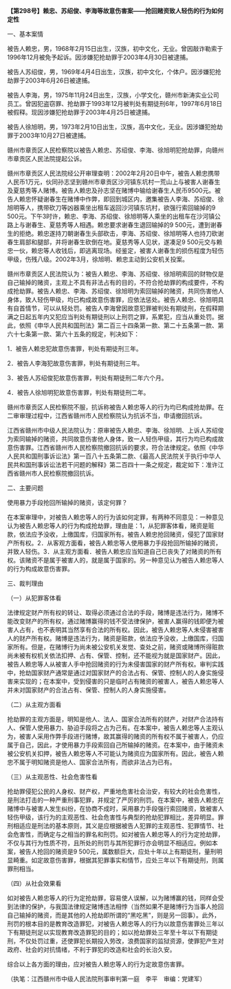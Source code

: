 **【第298号】赖忠、苏绍俊、李海等故意伤害案——抢回赌资致人轻伤的行为如何定性**

一、基本案情

被告人赖忠，男，1968年2月15日出生，汉族，初中文化，无业。曾因敲诈勒索于1996年12月被免予起诉。因涉嫌犯抢劫罪于2003年4月30日被逮捕。

被告人苏绍俊，男，1969年4月4日出生，汉族，初中文化，个体户。因涉嫌犯抢劫罪于2003年6月26日被逮捕。

被告人李海，男，1975年11月24日出生，汉族，小学文化，赣州市新涛实业公司员工。曾因犯盗窃罪、抢劫罪于1993年12月被判处有期徒刑6年，1997年6月18日被假释。现因涉嫌犯抢劫罪于2003年4月25日被逮捕。

被告人徐旭明，男，1973年2月10日出生，汉族，高中文化，无业。因涉嫌犯抢劫罪于2003年10月27日被逮捕。

赣州市章贡区人民检察院以被告人赖忠、苏绍俊、李海、徐旭明犯抢劫罪，向赣州市章贡区人民法院提起公诉。

赣州市章贡区人民法院经公开审理查明：2002年2月20日中午，被告人赖忠携带人民币1万元，伙同孙志坚到赣州市章贡区沙河镇东坑村一荒山上与被害人谢春生及夏慈秀等人赌博。被告人赖忠及孙志坚在赌博中输给谢春生人民币9500元。被告人赖忠怀疑谢春生在赌博中作弊，即回到城区内，邀集被告人李海、苏绍俊、徐旭明等人，携带砍刀等凶器乘坐出租车返回沙河镇东坑村，欲强行索回输掉的9 500元。下午3时许，赖忠、李海、苏绍俊、徐旭明等人乘坐的出租车在沙河镇公路上与谢春生、夏慈秀等人相遇。赖忠要求谢春生退回输掉的9 500元，遭到谢春生的拒绝。赖忠遂持刀朝谢春生头部砍击，李海、苏绍俊、徐旭明等人也持刀砍谢春生肩部和腿部，并将谢春生砍倒在地。夏慈秀等人见状，遂凑足9 500元交与赖忠一伙，赖忠等人收钱后，即逃离现场。经鉴定，被害人谢春生的损伤程度为轻伤甲级，伤残八级。2002年3月，徐旭明、赖忠主动到公安机关投案。

赣州市章贡区人民法院认为：被告人赖忠、李海、苏绍俊、徐旭明索回的财物仅是自己输掉的赌资，主观上不具有非法占有的目的，不符合抢劫罪的构成要件，不构成抢劫罪。被告人赖忠、李海、苏绍俊、徐旭明为索回输掉的赌资，共同伤害他人身体，致人轻伤甲级，均已构成故意伤害罪，应依法惩处。被告人赖忠、徐旭明具有自首情节，可以从轻处罚。被告人李海曾因故意犯罪被判处有期徒刑，在假释期满之日起五年内又犯应当判处有期徒刑以上刑罚之罪，系累犯，应当从重处罚。据此，依照《申华人民共和国刑法》第二百三十四条第一款、第二十五条第一款、第六十七条第一款、第六十五条的规定，判决如下：

1．被告人赖忠犯故意伤害罪，判处有期徒刑三年。

2．被告人李海犯故意伤害罪，判处有期徒刑三年。

3．被告人苏绍俊犯故意伤害罪，判处有期徒刑二年六个月。

4．被告人徐旭明犯故意伤害罪，判处有期徒刑二年。

赣州市章贡区人民检察院不服，抗诉称被告人赖忠等人的行为均已构成抢劫罪。在二审审理过程中，江西省赣州市人民检察院认为抗诉不当，申请撤回抗诉。

江西省赣州市中级人民法院认为：原审被告人赖忠、李海、徐旭明、上诉人苏绍俊为索同输掉的赌资，共同故意伤害他人身体，致一人轻伤甲级，其行为均已构成故意伤害罪。江西省赣州市人民检察院撤回抗诉的要求，符合法律规定。依照《中华人民共和国刑事诉讼法》第一百八十五条第二款、《最高人民法院关于执行中华人民共和国刑事诉讼法若干问题的解释》第二百四十一条之规定，裁定如下：准许江西省赣州市人民检察院撤回抗诉。

二、主要问题

使用暴力手段抢回所输掉的赌资，该定何罪？

在本案审理中，对被告人赖忠等人的行为该如何定罪，有两种不同意见：一种意见认为被告人赖忠等人的行为构成抢劫罪，理由是：1，从犯罪客体看，赌资是赃款，依法应予没收，上缴国库，归国家所有。被告人赖忠抢回赌资，侵犯了国家财产所有权。2．从客观方面看，被告人赖忠等人使用暴力手段抢回所输掉的赌资，并致人轻伤。3．从主观方面看．被告人赖忠应当知道自己已丧失了对赌资的所有权。该赌资不是属于被害人的，就是属于国家的。另一种意见认为被告人赖忠等人的行为构成故意伤害罪。

三、裁判理由

（一）从犯罪客体看

法律规定财产所有权的转让、取得必须通过合法的手段，赌博是违法行为，赌博不能改变财产的所有权，通过赌博赢得的钱不受法律保护，被害人赢得的钱即便为被害人占有，也不表明其当然享有合法的所有权。因此，被告人赖忠等人未侵害被害人的财产所有权。赌博是违法行为，赌资是赃款，依法应予没收，上缴国库，归国家所有。但是，在赌博行为尚未被公安机关发觉、查处之前，赌资或赌博所得赃款尚未被有权机关依法扣押、占有、保管、控制，还不能视为就是国家财产。因此，被告人赖忠等人从被害人手中抢回赌资的行为未侵害国家的财产所有权。审判实践中，抢劫国家财产通常是通过对国家财产的合法占有、保管、控制人的人身实施侵害来实现的；在本案中，受到侵害的只是临时占有赌资的被害人，被告人赖忠等人并未对国家财产的合法占有、保管、控制人的人身实施侵害。

（二）从主观方面看

抢劫罪的主观方面是，明知是他人、法人、国家合法所有的财产，对财产合法持有人、保管人使用暴力、胁迫手段将之占为己有。在本案中，被告人赖忠等人主观认为，被害人采用作弊手段进行赌博，故其赢得的赌资的所有权不属于被害人，仍应属于自己，因此，才使用暴力手段索回自己所输掉的赌资。在本案中，由于赌资未被公安机关扣押，被告人赖忠等人不可能认为赌资应为国家所有。因此，被告人赖忠不属于明知赌资是他人、国家合法所有，而欲非法占为已有。

（三）从主观恶性、社会危害性看

抢劫罪侵犯公民的人身权、财产权，严重地危害社会治安，有较大的社会危害性，是刑法打击的一种严重刑事犯罪，并规定了严厉的刑罚。在本案中，被告人赖忠在赌博中与被害人发生纠纷，在协商不成时，采用暴力手段强行索回赌资，致被害人轻伤甲级，该行为的主观恶性、社会危害性与典型的抢劫犯罪相比，差异明显。罪刑相适应是刑法的基本原则，其义是应根据被告人犯罪的主观恶性、犯罪情节、社会危害性，而确定与之相当的罪名和刑罚。如对被告人赖忠等人的行为定抢劫罪，不仅与其行为性质不符，且所处的刑罚与其所犯罪行亦会明显不相适应。例如本案，被告人抢回的赌资是9 500元，属数额巨大，应处十年以上有期徒刑，量刑明显畸重。如定故意伤害罪，根据其犯罪事实和情节，应处三年以下有期徒刑，则属罪刑相当。

（四）从社会效果看

如对被告人赖忠等人的行为定抢劫罪，容易使人误解，以为赌博赢的钱，同样会受到法律的保护，与我国法律规定赌博违法相悖（当然如果不是赌博行为当事人抢回自己输掉的赌资，而是其他的人抢劫即所谓的“黑吃黑”，则是另一回事）。此外，刑罚的根本目的是教育改造罪犯，对被告人赖忠等人的行为以故意伤害罪处三年以下有期徒刑足以实现教育改造罪犯的目的；如以抢劫罪处三年至十年以下有期徒刑，不仅处罚过重，还使罪犯长期投入劳改，浪费国家的监狱资源，使罪犯产生对政府、社会的对抗情绪，不利于罪犯的改造和社会的长治久安。

综合以上各方面的理由，应对被告人赖忠等人的行为定故意伤害罪。

（执笔：江西赣州市中级人民法院刑事审判第一庭　李平　审编：党建军）